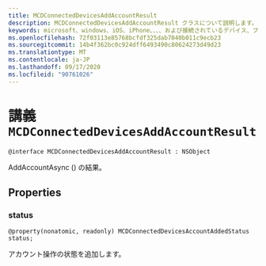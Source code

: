 ```yaml
---
title: MCDConnectedDevicesAddAccountResult
description: MCDConnectedDevicesAddAccountResult クラスについて説明します。 「アカウント操作の状態の追加」のプロパティを参照してください。
keywords: microsoft、windows、iOS、iPhone、、、、および接続されているデバイス、プロジェクトローマ
ms.openlocfilehash: 72f03113e85768bcfdf325dab7040b011c9ecb23
ms.sourcegitcommit: 14b4f362bc0c924dff6493490c80624273d49d23
ms.translationtype: MT
ms.contentlocale: ja-JP
ms.lasthandoff: 09/17/2020
ms.locfileid: "90761026"
---
```

# <a name="class-mcdconnecteddevicesaddaccountresult"></a>講義 `MCDConnectedDevicesAddAccountResult` 

```
@interface MCDConnectedDevicesAddAccountResult : NSObject
```  
AddAccountAsync () の結果。

## <a name="properties"></a>Properties

### <a name="status"></a>status

`@property(nonatomic, readonly) MCDConnectedDevicesAccountAddedStatus status;`

アカウント操作の状態を追加します。

